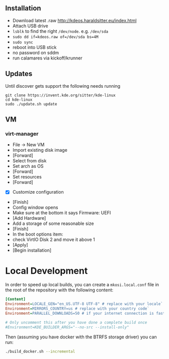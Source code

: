 ## Installation

- Download latest .raw http://kdeos.haraldsitter.eu/index.html
- Attach USB drive
- `lsblk` to find the right `/dev/node`. e.g. `/dev/sda`
- `sudo dd if=kdeos.raw of=/dev/sda bs=4M`
- `sudo sync`
- reboot into USB stick
- no password on sddm
- run calamares via kickoff/krunner

## Updates

Until discover gets support the following needs running

```
git clone https://invent.kde.org/sitter/kde-linux
cd kde-linux
sudo ./update.sh update
```

## VM

### virt-manager

- File -> New VM
- Import existing disk image
- [Forward]
- Select from disk
- Set arch as OS
- [Forward]
- Set resources
- [Forward]
- [x] Customize configuration
- [Finish]
- Config window opens
- Make sure at the bottom it says Firmware: UEFI
- [Add Hardware]
- Add a storage of some reasonable size
- [Finish]
- In the boot options item:
- check VirtIO Disk 2 and move it above 1
- [Apply]
- [Begin installation]

# Local Development

In order to speed up local builds, you can create a `mkosi.local.conf` file in the root of the repository with the following content:

```ini
[Content]
Environment=LOCALE_GEN="en_US.UTF-8 UTF-8" # replace with your locale`
Environment=MIRRORS_COUNTRY=us # replace with your country code`
Environment=PARALLEL_DOWNLOADS=50 # if your internet connection is fast

# Only uncomment this after you have done a complete build once
#Environment=KDE_BUILDER_ARGS="--no-src --install-only"
```


Then (assuming you have docker with the BTRFS storage driver) you can run:

```bash
./build_docker.sh --incremental
```
